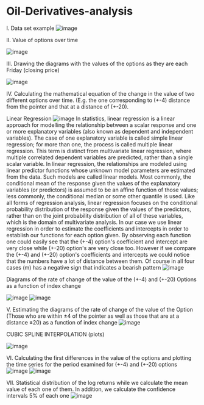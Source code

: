 # Oil-Derivatives-analysis
I. Data set example
![image](https://user-images.githubusercontent.com/98957437/211608025-11cee3d5-4998-4abf-bb17-dcef3576fe58.png)

II. Value of options over time

![image](https://user-images.githubusercontent.com/98957437/211608196-cc90d509-26b0-4ef2-b8be-a080fdf78e2a.png)

III. Drawing the diagrams with the values of the options as they are each Friday (closing price)

![image](https://user-images.githubusercontent.com/98957437/211608360-58fc041a-31dd-472f-a230-e08a23a91658.png)

IV. Calculating the mathematical equation of the change in the value of two different options over time. (E.g. the one corresponding to (+-4) distance from the pointer and that at a distance of (+-20).

Linear Regression
![image](https://user-images.githubusercontent.com/98957437/211608454-7a75dd1d-0e92-44bc-a608-67f8b051864d.png)
In statistics, linear regression is a linear approach for modelling the relationship between a scalar response and one or more explanatory variables (also known as dependent and independent variables). The case of one
explanatory variable is called simple linear regression; for more than one, the process is called multiple linear regression. This term is distinct from multivariate linear regression, where multiple correlated dependent variables
are predicted, rather than a single scalar variable.
In linear regression, the relationships are modeled using linear predictor functions whose unknown model parameters are estimated from the data. Such models are called linear models. Most commonly, the conditional mean
of the response given the values of the explanatory variables (or predictors) is assumed to be an affine function of those values; less commonly, the conditional median or some other quantile is used. Like all forms of
regression analysis, linear regression focuses on the conditional probability distribution of the response given the values of the predictors, rather than on the joint probability distribution of all of these variables, which is the
domain of multivariate analysis.
In our case we use linear regression in order to estimate the coefficients and intercepts in order to establish our functions for each option given. By observing each function one could easily see that the (+-4) option's coefficient
and intercept are very close while (+-20) option's are very close too. However if we compare the (+-4) and (+-20) option's coefficients and intercepts we could notice that the numbers have a lot of distance between them. Of
course in all four cases (m) has a negative sign that indicates a bearish pattern
![image](https://user-images.githubusercontent.com/98957437/211608656-64cf62f1-72f9-40eb-99c6-c0d39bbfed13.png)

Diagrams of the rate of change of the value of the (+-4) and (+-20) Options as a function of index change

![image](https://user-images.githubusercontent.com/98957437/211609009-70c87ead-8e43-4a96-8ea4-74105e2596c9.png)
![image](https://user-images.githubusercontent.com/98957437/211609049-6b693744-9486-4602-8bfb-531c2a1c790e.png)

V. Estimating the diagrams of the rate of change of the value of the Option (Those who are within ±4 of the pointer as well as those that are at a distance ±20) as a function of index change
![image](https://user-images.githubusercontent.com/98957437/211609144-dc9637ba-7af1-4133-8eaf-51fa28c10d9c.png)

CUBIC SPLINE INTERPOLATION (plots)

![image](https://user-images.githubusercontent.com/98957437/211609230-6af7061e-bea1-4cf0-ac5b-660d4eedb633.png)

VI. Calculating the first differences in the value of the options and plotting the time series for the period examined for (+-4) and (+-20) options
![image](https://user-images.githubusercontent.com/98957437/211609459-32ee8dbe-644f-422a-ae25-c99925e9dd22.png)
![image](https://user-images.githubusercontent.com/98957437/211609512-11f9fdec-0520-4b71-9224-cebce1fcb3d5.png)

VII. Statistical distribution of the log returns while we calculate the mean value of each one of them. In addition, we calculate the confidence intervals 5% of each one
![image](https://user-images.githubusercontent.com/98957437/211609667-d18410fe-de08-429d-b495-3751ee004514.png)
